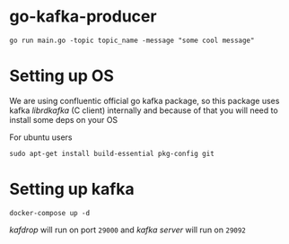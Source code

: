 # go-kafka-producer

`go run main.go -topic topic_name -message "some cool message"`

# Setting up OS

We are using confluentic official go kafka package, so this package uses kafka *librdkafka* (C client) internally and because of that you will need to install some deps on your OS

For ubuntu users

`sudo apt-get install build-essential pkg-config git`

# Setting up kafka

`docker-compose up -d`

*kafdrop* will run on port `29000` and *kafka server* will run on `29092`


